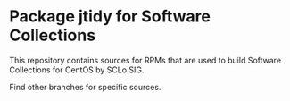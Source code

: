 # Package jtidy for Software Collections

This repository contains sources for RPMs that are used
to build Software Collections for CentOS by SCLo SIG.

Find other branches for specific sources.
